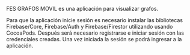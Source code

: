 FES GRAFOS MOVIL es una aplicación para visualizar grafos.

Para que la aplicación inicie sesión es necesario instalar las bibliotecas Firebase/Core, Firebase/Auth y Firebase/Firestor 
utilizando usando CocoaPods.
Después será necesario registrarse e iniciar sesión con las credenciales creadas. 
Una vez iniciada la sesión se podrá ingresar a la aplicación.
